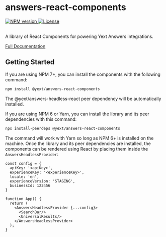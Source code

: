# answers-react-components

<div>
  <a href="https://npmjs.org/package/@yext/answers-react-components">
    <img src="https://img.shields.io/npm/v/@yext/answers-react-components" alt="NPM version"/>
  </a>
  <a href="./LICENSE">
    <img src="https://img.shields.io/badge/License-BSD%203--Clause-blue.svg" alt="License"/>
  </a>
</div>
<br>

A library of React Components for powering Yext Answers integrations.

[Full Documentation](./docs/answers-react-components.md)

## Getting Started

If you are using NPM 7+, you can install the components with the following command:

```bash
npm install @yext/answers-react-components
```
The @yext/answers-headless-react peer dependency will be automatically installed.

If you are using NPM 6 or Yarn, you can install the library and its peer dependencies with this command:
```bash
npx install-peerdeps @yext/answers-react-components
```
The command will work with Yarn so long as NPM 6+ is installed on the machine.
Once the library and its peer dependencies are installed, the components can be rendered using React by placing them inside the `AnswersHeadlessProvider`:

```tsx
const config = {
  apiKey: '<apiKey>',
  experienceKey: '<experienceKey>',
  locale: 'en',
  experienceVersion: 'STAGING',
  businessId: 123456
}

function App() {
  return (
    <AnswersHeadlessProvider {...config}>
      <SearchBar/>
      <UniversalResults/>
    </AnswersHeadlessProvider>
  );
}
```